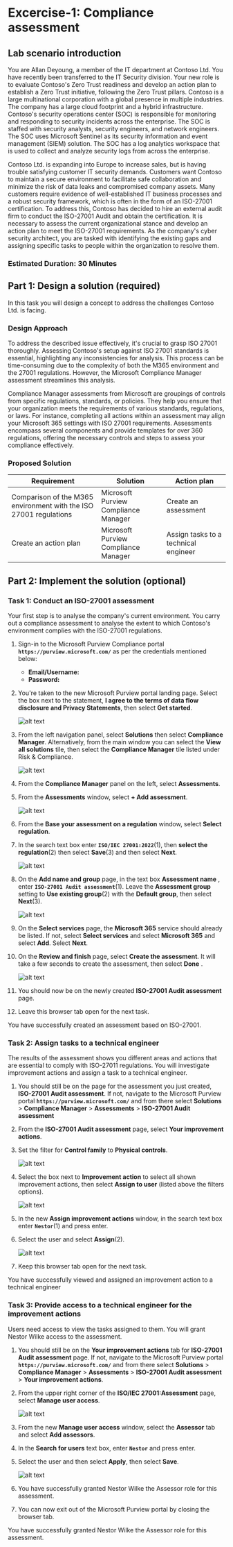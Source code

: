 # Excercise-1: Compliance assessment

## Lab scenario introduction

You are Allan Deyoung, a member of the IT department at Contoso Ltd. You have recently been transferred to the IT Security division. Your new role is to evaluate Contoso's Zero Trust readiness and develop an action plan to establish a Zero Trust initiative, following the Zero Trust pillars. Contoso is a large multinational corporation with a global presence in multiple industries. The company has a large cloud footprint and a hybrid infrastructure. Contoso's security operations center (SOC) is responsible for monitoring and responding to security incidents across the enterprise. The SOC is staffed with security analysts, security engineers, and network engineers. The SOC uses Microsoft Sentinel as its security information and event management (SIEM) solution. The SOC has a log analytics workspace that is used to collect and analyze security logs from across the enterprise.

Contoso Ltd. is expanding into Europe to increase sales, but is having trouble satisfying customer IT security demands. Customers want Contoso to maintain a secure environment to facilitate safe collaboration and minimize the risk of data leaks and compromised company assets. Many customers require evidence of well-established IT business processes and a robust security framework, which is often in the form of an ISO-27001 certification. To address this, Contoso has decided to hire an external audit firm to conduct the ISO-27001 Audit and obtain the certification. It is necessary to assess the current organizational stance and develop an action plan to meet the ISO-27001 requirements. As the company's cyber security architect, you are tasked with identifying the existing gaps and assigning specific tasks to people within the organization to resolve them.

### Estimated Duration: 30 Minutes

## Part 1: Design a solution (required)

In this task you will design a concept to address the challenges Contoso Ltd. is facing.

### Design Approach

To address the described issue effectively, it's crucial to grasp ISO 27001 thoroughly. Assessing Contoso's setup against ISO 27001 standards is essential, highlighting any inconsistencies for analysis. This process can be time-consuming due to the complexity of both the M365 environment and the 27001 regulations. However, the Microsoft Compliance Manager assessment streamlines this analysis.

Compliance Manager assessments from Microsoft are groupings of controls from specific regulations, standards, or policies. They help you ensure that your organization meets the requirements of various standards, regulations, or laws. For instance, completing all actions within an assessment may align your Microsoft 365 settings with ISO 27001 requirements. Assessments encompass several components and provide templates for over 360 regulations, offering the necessary controls and steps to assess your compliance effectively. 

### Proposed Solution

|Requirement|Solution|Action plan|
|----|----|----|
|Comparison of the M365 environment with the ISO 27001 regulations|Microsoft Purview Compliance Manager|Create an assessment|
|Create an action plan|Microsoft Purview Compliance Manager|Assign tasks to a technical engineer|

## Part 2: Implement the solution (optional)

### Task 1: Conduct an ISO-27001 assessment

Your first step is to analyse the company's current environment. You carry out a compliance assessment to analyse the extent to which Contoso's environment complies with the ISO-27001 regulations.

1. Sign-in to the Microsoft Purview Compliance portal **`https://purview.microsoft.com/`** as per the credentials mentioned below:

    - **Email/Username:** <inject key="AzureAdUserPassword"></inject>
    - **Password:** <inject key="AzureAdUserPassword"></inject>

1. You're taken to the new Microsoft Purview portal landing page. Select the box next to the statement, **I agree to the terms of data flow disclosure and Privacy Statements**, then select **Get started**.

    ![alt text](../media/lab3/image-01.png)

1. From the left navigation panel, select **Solutions** then select **Compliance Manager**. Alternatively, from the main window you can select the **View all solutions** tile, then select the **Compliance Manager** tile listed under Risk & Compliance.

    ![alt text](../media/lab3/image-02.png)

1. From the **Compliance Manager** panel on the left, select **Assessments**.
1. From the **Assessments** window, select **+ Add assessment**.

    ![alt text](../media/lab3/image-03.png)

1. From the **Base your assessment on a regulation** window, select **Select regulation**.
1. In the search text box enter **`ISO/IEC 27001:2022`**(1), then **select the regulation**(2) then select **Save**(3) and then select **Next**.

    ![alt text](../media/lab3/image-04.png)

1. On the **Add name and group** page, in the text box **Assessment name** , enter **`ISO-27001 Audit assessment`**(1). Leave the **Assessment group** setting to **Use existing group**(2) with the **Default group**, then select **Next**(3).

    ![alt text](../media/lab3/image-07.png)

1. On the **Select services** page, the **Microsoft 365** service should already be listed.  If not, select **Select services** and select **Microsoft 365** and select **Add**. Select **Next**.
1. On the **Review and finish** page, select **Create the assessment**. It will take a few seconds to create the assessment, then select **Done** .

    ![alt text](../media/lab3/image-08.png)

1. You should now be on the newly created **ISO-27001 Audit assessment** page.
1. Leave this browser tab open for the next task.

You have successfully created an assessment based on ISO-27001.

### Task 2: Assign tasks to a technical engineer

The results of the assessment shows you different areas and actions that are essential to comply with ISO-27011 regulations. You will investigate improvement actions and assign a task to a technical engineer.

1. You should still be on the page for the assessment you just created, **ISO-27001 Audit assessment**.  If not, navigate to the Microsoft Purview portal **`https://purview.microsoft.com/`** and from there select **Solutions** > **Compliance Manager** > **Assessments** > **ISO-27001 Audit assessment**
1. From the **ISO-27001 Audit assessment** page, select **Your improvement actions**.
1. Set the filter for **Control family** to **Physical controls**.

    ![alt text](../media/lab3/image-09.png)

1. Select the box next to **Improvement action** to select all shown improvement actions, then select **Assign to user** (listed above the filters options).

    ![alt text](../media/lab3/image-10.png)

1. In the new **Assign improvement actions** window, in the search text box enter **`Nestor`**(1) and press enter.
1. Select the user and select **Assign**(2).

    ![alt text](../media/lab3/image-11.png)

1. Keep this browser tab open for the next task.

You have successfully viewed and assigned an improvement action to a technical engineer

### Task 3: Provide access to a technical engineer for the improvement actions

Users need access to view the tasks assigned to them. You will grant Nestor Wilke access to the assessment.

1. You should still be on the **Your improvement actions** tab for **ISO-27001 Audit assessment** page.  If not, navigate to the Microsoft Purview portal **`https://purview.microsoft.com/`** and from there select **Solutions** > **Compliance Manager** > **Assessments** > **ISO-27001 Audit assessment** > **Your improvement actions**.
1. From the upper right corner of the **ISO/IEC 27001:Assessment** page, select **Manage user access**.

    ![alt text](../media/lab3/image-12.png)

1. From the new **Manage user access** window, select the **Assessor** tab and select **Add assessors**.
1. In the **Search for users** text box, enter **`Nestor`** and press enter.
1. Select the user and then select **Apply**, then select **Save**.

    ![alt text](../media/lab3/image-14.png)

1. You have successfully granted Nestor Wilke the Assessor role for this assessment.
1. You can now exit out of the Microsoft Purview portal by closing the browser tab.

You have successfully granted Nestor Wilke the Assessor role for this assessment.
